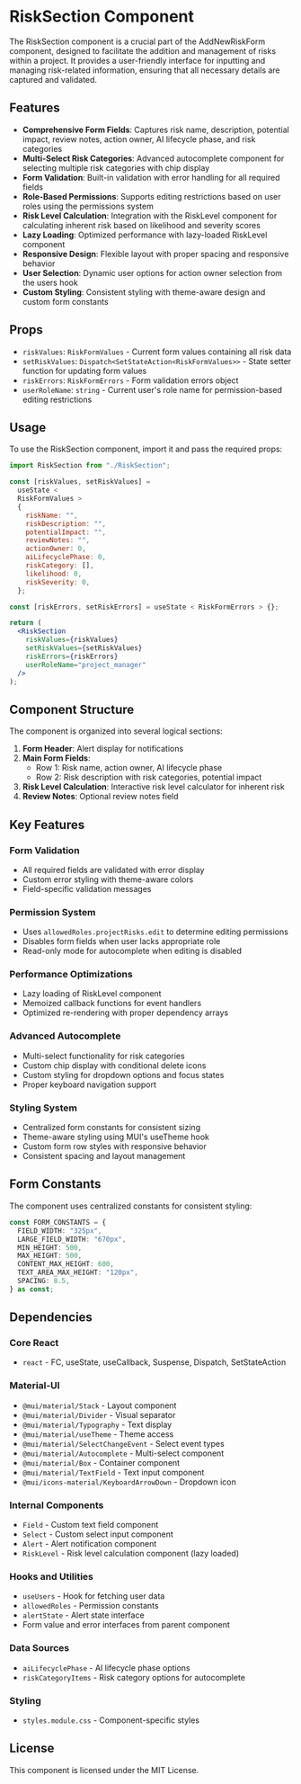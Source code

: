 # RiskSection Component

The RiskSection component is a crucial part of the AddNewRiskForm component, designed to facilitate the addition and management of risks within a project. It provides a user-friendly interface for inputting and managing risk-related information, ensuring that all necessary details are captured and validated.

## Features

- **Comprehensive Form Fields**: Captures risk name, description, potential impact, review notes, action owner, AI lifecycle phase, and risk categories
- **Multi-Select Risk Categories**: Advanced autocomplete component for selecting multiple risk categories with chip display
- **Form Validation**: Built-in validation with error handling for all required fields
- **Role-Based Permissions**: Supports editing restrictions based on user roles using the permissions system
- **Risk Level Calculation**: Integration with the RiskLevel component for calculating inherent risk based on likelihood and severity scores
- **Lazy Loading**: Optimized performance with lazy-loaded RiskLevel component
- **Responsive Design**: Flexible layout with proper spacing and responsive behavior
- **User Selection**: Dynamic user options for action owner selection from the users hook
- **Custom Styling**: Consistent styling with theme-aware design and custom form constants

## Props

- `riskValues`: `RiskFormValues` - Current form values containing all risk data
- `setRiskValues`: `Dispatch<SetStateAction<RiskFormValues>>` - State setter function for updating form values
- `riskErrors`: `RiskFormErrors` - Form validation errors object
- `userRoleName`: `string` - Current user's role name for permission-based editing restrictions

## Usage

To use the RiskSection component, import it and pass the required props:

```jsx
import RiskSection from "./RiskSection";

const [riskValues, setRiskValues] =
  useState <
  RiskFormValues >
  {
    riskName: "",
    riskDescription: "",
    potentialImpact: "",
    reviewNotes: "",
    actionOwner: 0,
    aiLifecyclePhase: 0,
    riskCategory: [],
    likelihood: 0,
    riskSeverity: 0,
  };

const [riskErrors, setRiskErrors] = useState < RiskFormErrors > {};

return (
  <RiskSection
    riskValues={riskValues}
    setRiskValues={setRiskValues}
    riskErrors={riskErrors}
    userRoleName="project_manager"
  />
);
```

## Component Structure

The component is organized into several logical sections:

1. **Form Header**: Alert display for notifications
2. **Main Form Fields**:
   - Row 1: Risk name, action owner, AI lifecycle phase
   - Row 2: Risk description with risk categories, potential impact
3. **Risk Level Calculation**: Interactive risk level calculator for inherent risk
4. **Review Notes**: Optional review notes field

## Key Features

### Form Validation

- All required fields are validated with error display
- Custom error styling with theme-aware colors
- Field-specific validation messages

### Permission System

- Uses `allowedRoles.projectRisks.edit` to determine editing permissions
- Disables form fields when user lacks appropriate role
- Read-only mode for autocomplete when editing is disabled

### Performance Optimizations

- Lazy loading of RiskLevel component
- Memoized callback functions for event handlers
- Optimized re-rendering with proper dependency arrays

### Advanced Autocomplete

- Multi-select functionality for risk categories
- Custom chip display with conditional delete icons
- Custom styling for dropdown options and focus states
- Proper keyboard navigation support

### Styling System

- Centralized form constants for consistent sizing
- Theme-aware styling using MUI's useTheme hook
- Custom form row styles with responsive behavior
- Consistent spacing and layout management

## Form Constants

The component uses centralized constants for consistent styling:

```typescript
const FORM_CONSTANTS = {
  FIELD_WIDTH: "325px",
  LARGE_FIELD_WIDTH: "670px",
  MIN_HEIGHT: 500,
  MAX_HEIGHT: 500,
  CONTENT_MAX_HEIGHT: 600,
  TEXT_AREA_MAX_HEIGHT: "120px",
  SPACING: 8.5,
} as const;
```

## Dependencies

### Core React

- `react` - FC, useState, useCallback, Suspense, Dispatch, SetStateAction

### Material-UI

- `@mui/material/Stack` - Layout component
- `@mui/material/Divider` - Visual separator
- `@mui/material/Typography` - Text display
- `@mui/material/useTheme` - Theme access
- `@mui/material/SelectChangeEvent` - Select event types
- `@mui/material/Autocomplete` - Multi-select component
- `@mui/material/Box` - Container component
- `@mui/material/TextField` - Text input component
- `@mui/icons-material/KeyboardArrowDown` - Dropdown icon

### Internal Components

- `Field` - Custom text field component
- `Select` - Custom select input component
- `Alert` - Alert notification component
- `RiskLevel` - Risk level calculation component (lazy loaded)

### Hooks and Utilities

- `useUsers` - Hook for fetching user data
- `allowedRoles` - Permission constants
- `alertState` - Alert state interface
- Form value and error interfaces from parent component

### Data Sources

- `aiLifecyclePhase` - AI lifecycle phase options
- `riskCategoryItems` - Risk category options for autocomplete

### Styling

- `styles.module.css` - Component-specific styles

## License

This component is licensed under the MIT License.
